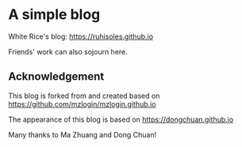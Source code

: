 # A simple blog

White Rice's blog: https://ruhisoles.github.io

Friends' work can also sojourn here.

## Acknowledgement

This blog is forked from and created based on https://github.com/mzlogin/mzlogin.github.io

The appearance of this blog is based on https://dongchuan.github.io

Many thanks to Ma Zhuang and Dong Chuan!
